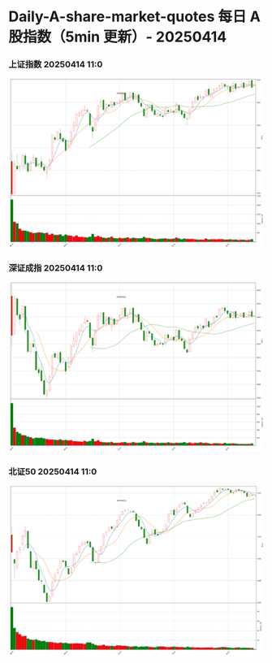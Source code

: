 
# Daily-A-share-market-quotes 每日 A 股指数（5min 更新）- 20250414

### 上证指数 20250414 11:0
![](./fig/2025/4/20250414-sh000001.png)

### 深证成指 20250414 11:0
![](./fig/2025/4/20250414-sz399001.png)

### 北证50 20250414 11:0
![](./fig/2025/4/20250414-bj899050.png)
